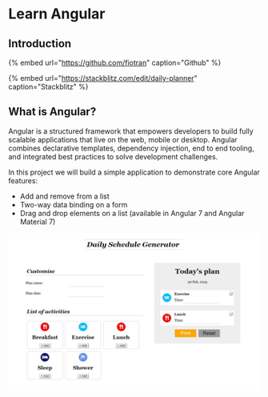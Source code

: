 # Learn Angular

## Introduction

{% embed url="https://github.com/fiotran" caption="Github" %}

{% embed url="https://stackblitz.com/edit/daily-planner" caption="Stackblitz" %}

## What is Angular?

Angular is a structured framework that empowers developers to build fully scalable applications that live on the web, mobile or desktop. Angular combines declarative templates, dependency injection, end to end tooling, and integrated best practices to solve development challenges.

In this project we will build a simple application to demonstrate core Angular features:

* Add and remove from a list
* Two-way data binding on a form
* Drag and drop elements on a list \(available in Angular 7 and Angular Material 7\)

![Daily Schedule Planner](.gitbook/assets/dailyschedule%20%281%29.JPG)





